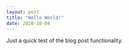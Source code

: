 ```yaml
---
layout: post
title: "Hello World!"
date: 2020-10-04
---
```


Just a quick test of the blog post functionality. 

